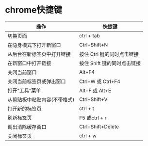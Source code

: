 # chrome快捷键

|操作|快捷键|
|----|----|
|切换页面|ctrl + tab|
| 在隐身模式下打开新窗口|Ctrl+Shift+N |
| 从后台在新标签页中打开链接|按住 Ctrl 键的同时点击链接|
|在新窗口中打开链接|按住 Shift 键的同时点击链接|
|关闭当前窗口|Alt+F4 |
|关闭当前标签页或弹出窗口|Ctrl+W 或 Ctrl+F4 |
|打开“工具”菜单|Alt+F 或 Alt+E |
|从剪贴板中粘贴内容(不带格式)|Ctrl+Shift+V |
|打开新的标签页 | ctrl + t|
|刷新标签页| F5 或ctrl + r|
|调出清除缓存窗口|Ctrl+Shift+Delete|
|关闭标签页|ctrl + w|
